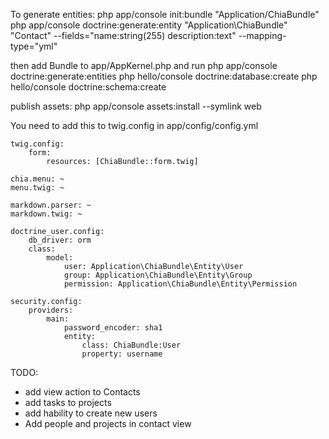 To generate entities:
php app/console init:bundle "Application/ChiaBundle"
php app/console doctrine:generate:entity "Application\ChiaBundle" "Contact" --fields="name:string(255) description:text" --mapping-type="yml"


then add Bundle to app/AppKernel.php and run
php app/console doctrine:generate:entities
php hello/console doctrine:database:create
php hello/console doctrine:schema:create


publish assets:
php app/console assets:install --symlink web


You need to add this to twig.config in app/config/config.yml

    twig.config:
        form:
            resources: [ChiaBundle::form.twig]

    chia.menu: ~
    menu.twig: ~

    markdown.parser: ~
    markdown.twig: ~

    doctrine_user.config:
        db_driver: orm
        class:
            model:
                user: Application\ChiaBundle\Entity\User
                group: Application\ChiaBundle\Entity\Group
                permission: Application\ChiaBundle\Entity\Permission

    security.config:
        providers:
            main:
                password_encoder: sha1
                entity:
                    class: ChiaBundle:User
                    property: username


TODO:
- add view action to Contacts
- add tasks to projects
- add hability to create new users
- Add people and projects in contact view

